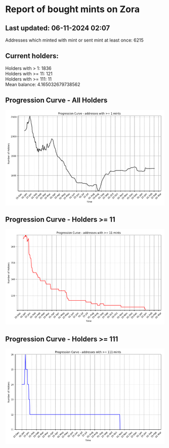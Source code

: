 # Report of bought mints on Zora
## Last updated: 06-11-2024 02:07
Addresses which minted with mint or sent mint at least once: 6215

## Current holders:
Holders with > 1: 1836  
Holders with >= 11: 121  
Holders with >= 111: 11  
Mean balance: 4.165032679738562  

## Progression Curve - All Holders
![addresses with >= 1 mint](progression_curve_all.png)
## Progression Curve - Holders >= 11
![addresses with >= 11 mints](progression_curve_gt_11.png)
## Progression Curve - Holders >= 111
![addresses with >= 111 mints](progression_curve_gt_111.png)
